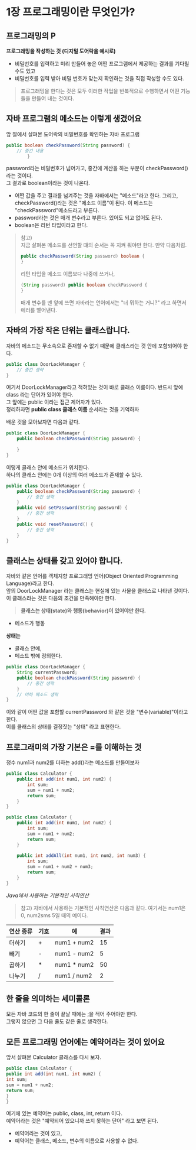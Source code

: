 # 1장 프로그래밍이란 무엇인가?

## 프로그래밍의 P

__프로그래밍을 작성하는 것 (디지털 도어락을 예시로)__
- 비밀번호를 입력하고 미리 만들어 놓은 어떤 프로그램에서 제공하는 결과를 기다릴 수도 있고
- 비밀번호를 입력 받아 비밀 번호가 맞는지 확인하는 것을 직접 작성할 수도 있다.

> 프로그래밍을 한다는 것은 모두 이러한 작업을 반복적으로 수행하면서 어떤 기능들을 만들어 내는 것이다.

## 자바 프로그램의 메소드는 이렇게 생겼어요

앞 절에서 살펴본 도어락의 비밀번호를 확인하는 자바 프로그램
```java
public boolean checkPassword(String password) {
    // 중간 내용
        }
```
password라는 비밀번호가 넘어가고, 중간에 계산을 하는 부분이 checkPassword() 라는 것이다.  
그 결과로 boolean이라는 것이 나온다.
- 어떤 값을 주고 결과를 넘겨주는 것을 자바에서는 "메소드"라고 한다. 그리고, checkPassword()라는 것은 "메소드 이름"이 된다. 이 메소드는 "checkPassword"메소드라고 부른다.
- password라는 것은 매개 변수라고 부른다. 있어도 되고 없어도 된다.
- boolean은 리턴 타입이라고 한다.

> 참고)  
> 지금 살펴본 메소드를 선언할 떄의 순서는 꼭 지켜 줘야만 한다. 만약 다음처럼.
> ```java
> public checkPassword(String password) boolean {
> }
> ```
> 리턴 타입을 메소드 이름보다 나중에 쓰거나,
> ```java
> (String password) public boolean checkPassword {
> }
> ```
> 매개 변수를 맨 앞에 쓰면 자바라는 언어에서는 "너 뭐하는 거니?" 라고 하면서 에러를 뱉어낸다.

## 자바의 가장 작은 단위는 클래스랍니다.

자바의 메소드는 무소속으로 존재할 수 없기 때문에 클래스라는 것 안에 포함되어야 한다.
```java
public class DoorLockManager {
    // 중간 생략
}
```
여기서 DoorLockManager라고 적혀있는 것이 바로 클래스 이름이다. 반드시 앞에 class 라는 단어가 있어야 한다.  
그 앞에는 public 이라는 접근 제어자가 있다.  
정리하자면 **public class 클래스 이름** 순서라는 것을 기억하자
  
배운 것을 모아보자면 다음과 같다.
```java
public class DoorLockManager {
    public boolean checkPassword(String password) {
        
    }
}
```
이렇게 클래스 안에 메소드가 위치한다.  
하나의 클래스 안에는 0개 이상의 여러 메소드가 존재할 수 있다. 

```java
public class DoorLockManager {
    public boolean checkPassword(String password) {
        // 중간 생략
    }
    public void setPassword(String password) {
        // 중간 생략
    }
    public void resetPassword() {
        // 중간 생략
    }
}
```

## 클래스는 상태를 갖고 있어야 합니다.
자바와 같은 언어를 객체지향 프로그래밍 언어(Object Oriented Programming Language)라고 한다.  
앞의 DoorLockManager 라는 클래스는 현실에 있는 사물을 클래스로 나타낸 것이다. 이 클래스라는 것은 다음의 조건을 만족해야만 한다.
> __클래스는 상태(state)와 행동(behavior)이 있어야만 한다.__

- 메소드가 행동

__상태는__
- 클래스 안에,
- 메소드 밖에 정의한다.

```java
public class DoorLockManager {
    String currentPassword;
    public boolean checkPassword(String password) {
        // 중간 생략
    }
    // 이하 메소드 생략
}
```
이와 같이 어떤 값을 포함할 currentPassword 와 같은 것을 "변수(variable)"이라고 한다.  
이를 클래스의 상태를 결정짓는 "상태" 라고 표현한다.

## 프로그래미의 가장 기본은 =를 이해하는 것

정수 num1과 num2를 더하는 add()라는 메소드를 만들어보자
```java
public class Calculator {
    public int add(int num1, int num2) {
        int sum;
        sum = num1 + num2;
        return sum;
    }
}
```

```java
public class Calculator {
    public int add(int num1, int num2) {
        int sum;
        sum = num1 + num2;
        return sum;
    }
    
    public int addAll(int num1, int num2, int num3) {
        int sum;
        sum = num1 + num2 + num3;
        return sum;
    }
}
```

*Java에서 사용하는 기본적인 사칙연산*
> 참고) 자바에서 사용하는 기본적인 사칙연산은 다음과 같다. 여기서는 num1은 0, num2sms 5일 때의 예이다.

|연산 종류|기호|예|결과|     
|-------|--|-|--|   
| 더하기 | + | num1 + num2 | 15 |   
| 빼기 | - | num1 - num2 | 5 |    
| 곱하기 | * | num1 * num2 | 50 |   
| 나누기 | / | num1 / num2 | 2 |

## 한 줄을 의미하는 세미콜론
모든 자바 코드의 한 줄이 끝날 때에는 ;을 적어 주어야만 한다.  
그렇지 않으면 그 다음 줄도 같은 줄로 생각한다.  

## 모든 프로그래밍 언어에는 예약어라는 것이 있어요

앞서 살펴본 Calculator 클래스를 다시 보자.
```java
public class Calculator {
public int add(int num1, int num2) {
int sum;
sum = num1 + num2;
return sum;
}
}
```

여기에 있는 예약어는 public, class, int, return 이다.   
예약어라는 것은 "예약되어 있으니까 쓰지 못하는 단어" 라고 보면 된다.
- 예약어라는 것이 있고,
- 예약어는 클래스, 메소드, 변수의 이름으로 사용할 수 없다.